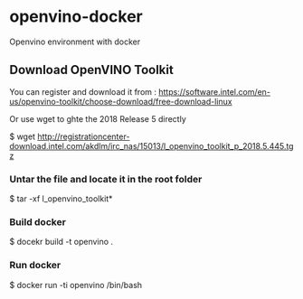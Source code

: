 # openvino-docker
Openvino environment with docker

## Download OpenVINO Toolkit 

You can register and download it from : https://software.intel.com/en-us/openvino-toolkit/choose-download/free-download-linux

Or use wget to ghte the 2018 Release 5 directly

$ wget http://registrationcenter-download.intel.com/akdlm/irc_nas/15013/l_openvino_toolkit_p_2018.5.445.tgz

### Untar the file and locate it in the root folder  

$ tar -xf l_openvino_toolkit*

### Build docker

$ docekr build -t openvino . 

### Run docker

$ docker run -ti openvino /bin/bash 
